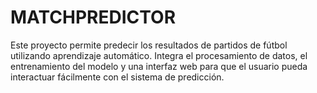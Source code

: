 # MATCHPREDICTOR
Este proyecto permite predecir los resultados de partidos de fútbol utilizando aprendizaje automático. Integra el procesamiento de datos, el entrenamiento del modelo y una interfaz web para que el usuario pueda interactuar fácilmente con el sistema de predicción. 

